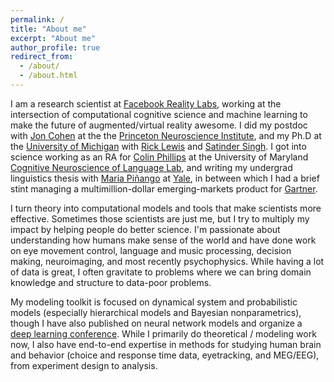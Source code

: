 ```yaml
---
permalink: /
title: "About me"
excerpt: "About me"
author_profile: true
redirect_from: 
  - /about/
  - /about.html
---
```


I am a research scientist at [Facebook Reality Labs](https://research.fb.com/category/augmented-reality-virtual-reality/), working at the intersection of computational cognitive science and machine learning to make the future of augmented/virtual reality awesome. I did my postdoc with [Jon Cohen](https://psych.princeton.edu/person/jonathan-cohen) at the the [Princeton Neuroscience Institute](https://pni.princeton.edu), and my Ph.D at the [University of Michigan](https://www.umich.edu) with [Rick Lewis](http://www-personal.umich.edu/~rickl/ricklewis.html) and [Satinder Singh](http://web.eecs.umich.edu/~baveja/). I got into science working as an RA for [Colin Phillips](http://ling.umd.edu/~colin/) at the University of Maryland [Cognitive Neuroscience of Language Lab](https://www.colinphillips.net/language-science/cnl-lab/), and writing my undergrad linguistics thesis with [Maria Piñango](http://ling.yale.edu/people/maria-pi-ango) at [Yale](https://www.yale.edu), in between which I had a brief stint managing a multimillion-dollar emerging-markets product for [Gartner](http://www.gartner.com). 

I turn theory into computational models and tools that make scientists more effective. Sometimes those scientists are just me, but I try to multiply my impact by helping people do better science. I'm passionate about understanding how humans make sense of the world and have done work on eye movement control, language and music processing, decision making, neuroimaging, and most recently psychophysics. While having a lot of data is great, I often gravitate to problems where we can bring domain knowledge and structure to data-poor problems.

My modeling toolkit is focused on dynamical system and probabilistic models (especially hierarchical models and Bayesian nonparametrics), though I have also published on neural network models and organize a [deep learning conference](http://deepmath-conference.com/). While I primarily do theoretical / modeling work now, I also have end-to-end expertise in methods for studying human brain and behavior (choice and response time data, eyetracking, and MEG/EEG), from experiment design to analysis. 